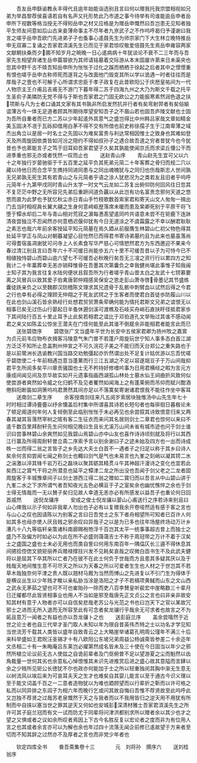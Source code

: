 <!-- { "loadSidebar": true } -->
　　吾友岳申繇谕教永丰得代且逾年始能诣选别且言曰何以赠我托我宗盟相视如兄弟为举昌黎荐侯喜语若自有名声又托形势此乃市道之事今待举有司谁能逾岳申者岳申所下视数等格当授无不得矧岳申之材又应格是为赠岳申慨然曰吾岂患无见知者独平生师友间意如后山古来妾薄命事主不尽年者九亰武子之不作呜呼曷归予谨谢曰我言之嗟乎岳申吾欧门先进弟子子也蚤事心逺聂先生为师宗家门下大生林立晚特推岳申无双寡二复诵之吾家君湏溪先生已而见于家君惊叹敬爱倍聂先生焉岳申雍容两家文献朝扶桑而夕圃不知岁月之晼晚一日心逺病病十年犹谈论不衰不二三年而与吾家先生相望弃诸生岳申葢甞欲为其师请铭墓着交际游从本末固屡许苐来日未渠央也忽其中野千古不赎吾知岳申所为怅怅于过化之蹊而栖栖于徐起之后者其中之憬憬重有恨也嗟乎岳申古称师死而遂背之与改面他门毁变其所以学以诡遇一时者往往而是厚哉子之壹也不可解于心所谓求忠臣于孝子政复在此昔欧阳公于庆厯皇祐间为一代人物宗主王介甫吕吉甫无不游门下暮年得二苏于四海九州之大乃为斯文千载之托平生圣俞子美隣防无党不得与于斯也吾家君之门固无欧公之力能振寒素然润色退之扶项斯与凡为士者口诵其文家有其书孰非所启发然抗并行者有矣弯射羿者有矣俗媮谊薄古今一体无足道者顾其所期待厚望安知吾子之不眉山若也固吾庐陵文献也士固为吾所自重者而已方二苏以少年起逺外其意气之盛岂得比中州韩吕家哉文章如精金美玉固决不冺于瓦砾抑借用白茅不得不交有所借也前史称徐孺子生于江南卑薄之域杰出角立以是居一时名士之先固以为难矣富贵与利达常相因惟士之致身也其难如登天及所周旋因依类皆如河汾之隠约不得如叔孙子之遇合故吾道之穷者昔犹今也今犹昔也予也苐能言子之笃于旧耳抑吾家君望子久矣其孰能使闻京氏而求梁丘懐公干而进季重也邪无亦或者怃然一叹而止也
　　送赵青山序
　　青山赵先生宜可父以六十之年独行岁晏驰驱于千五百里之延平负其死弟元简二十年客葬之骨归而规二穴以藏以待他日而合念平生擕持同进同患与之同出魂魄犹与之同归也伤哉斯志人世间孰无兄弟孰无死生其有若青山之与元简者乎语之涂人犹悲况为之类若友且旧者乎呜呼元简年十九第甲戌同时青山升太学一时文气云龙如二苏复出俯仰防何回风往日忽其不复茫茫中野之无所容兄先弟后重趼间道负覊以从此岂有功名富贵念邪何天道之悠悠而直为此梦也予犹忆秋尘赤日青山手竹枝歌数首索家君和寄天山文人匆匆一揖出门去当时相视眞长翼大翮之生身何意﨑岖歴落席未暖而患及杲卿死别于平原干将飞堕于镡水却后二年与青山相对荒寂之濵每慿髙望逺同吟共语意未尝不在钜鹿下连牀清夜尝独泣不忍闻然亦何意栖迟偃仰犹有今日无道涂之不虞霜露之不幸以酬君耿耿之素志也哉六年前余客授延平知元简墓在焉久廼从前服膺生林碧山仁初父物色得其处延平学正与凤山对朝暮凝望心目怆然已而得君书寄诗弟墓约且为此来也墓虽落尚可得耆宿虽凋谢犹可问寺上人长素食写华严慈心可情愬然君方为东西邀迎不果来今春过清江别且言曰吾年六十不可缓日尚能歩五六十里不可缓吾昔以子为可恃今已不相値独恃碧山而碧山逾六望七不可缓吾必秋晚行矣吾无三飡之资行行以累四方之知我计二十年藁葬幸无恙亦销释惟骨在吾墨其次第囊负之幸我健尚堪此事惟子知我闽士知子其为我言往复水陆何便状且叙吾所为行者嗟乎青山昔太白之友武十七锷慕要离之风冒兵以致其爱子伯禽唐郭仲翔感吴保安之恩走彭山萧寺啓骨墨记其节盛练囊徒跣亲负之以至魏郡汉防稽陈文理求其兄遗骨于乱骸中刺臂血以试然后得之今君之行也幸有必得之理顾无仲翔之于死友武锷之于生客者而使君白首徒歩防履山川以在此也剑山溪石皆余熟经行处想君贸贸萧条荦确何能为情托君斯文兄弟之谊恨无以相事已矣无过伤山行晏起日半蚤休遡剑溪可渡樵及石岐买舟峭石直扶盱径抵君家歩下其间陆行百五十里止耳予止此矣若相君之谊比于邓伯道孔文举殆过其谁不感动闻君之来又如陈孟公惊坐王潜夫在门怪何能至此其谁不倒屣余非能相君者能言此而已
　　送张碧牎序
　　碧牎张广文当盛年平世为长安中五侯家君卿为扬州牧之嘉賔为贞元前韦应物布衣揖客冯陵意气朱门曽不若蓬户周旋玩世宁知人事多态白首江湖方泛泛不知所止息盖荆州仲宣之不可久浣花子美之不能归而天台郑公之重失路也于是以前鹭洲长选谕教兴国当路交劝勉彊起亦忻然谓出处不足复计姑优游以忘吾忧嗟乎碧牎使二十年前相遇岂意当蓬蔂而行三江五湖之不足以容遂爼豆子于万山间哉抑君平生所阅多矣平川章贡骚国也士无不矜持好修嗜吟事为日用君横经之暇为言元方康成间闻见间及京华故实如开元遗事指画西湖孤山林处士墓水仙王祠曲折风致何似使尝游者爽然如令威之化归鹤不及见者矍然如闻海上之有蓬莱俯而吊仰而赋兴酣酒倦斜阳断笛如洞箫呜呜君萧然其间亦足以不落寞矣寄谢诸君恨我不能往作坐中客耳
　　送南剑二章生序
　　余客授南剑往来凡五阅岁索居块独惟汤中山先生年七十时时相过谭诗亹亹以纾余懐盖后村集中所谓喜其诗若长短句者也每徘徊日暮极论未了顿足阁道何年何人复倾倒至此临别怅怅于未必再见也余尝叙其诗致恨意归来又两春其凝其盲落然宰树之隂有客二生征衣而来问其名居则剑士二章君也惊何以来曰不逺千数百里拜耐轩先生问何相见晚曰生且长尤溪万山间未省有城市迹也问于剑士谁识曰尝事林碧山余爽然如见我碧山焉碧山亦中山友也喜作诗诗顷刻就及将行以其西江行藁及所得周耐轩曽立斋二序索予言以别余谢曰子之迹未始及四方也一出而诗成帙一岀而得二翁之言皆子之乡先达大夫士白首不一遇者子之归足以称于其乡曰诗人矣余何言抑尝闻七闽之称剑士也輙曰剑气是气也未易言也九峯之刻峭以凝其锷二水之湍激以淬其锋千岩万石之磊块以聚其砺其精贯斗牛其神超汗漫诗之变化也宜若此矣西江之寳气干将之所潜息也延平之镡津二龙之所出没也吾闻于剑父老之二龙者固周旋客于丰城豫章间子以剑士游西江得二翁之赠如二寳归而以吾言从中山碧山讲于九峯二水之下求所谓气者吾知夜光五色必横亘于子之室矣余也幽忧憔悴之余也于剑士得无情哉而一无以賛子矣归见故人幸道无恙亦必有所感发以益吾子也重论何日回首戚然
　　送倪龙骧序
　　安成之俊士倪龙骧以晏山心甫送行之序若诗来别且曰山心俾我以示子何如非我辈人勿出也子必有以复赠我余开卷哑然适有感于客之言也与山心之叹也因请陈以为别客之言曰日吾党士之东下者舟相望所可知者已百许人何如其多也母亦使人厌且贱之邪余叹曰异哉子之以是为已多也往年场屋终场动万计乡漕凡十八九等临轩亲策诸科南廊赐袍笏浮千百岂其太平一统事事超古昔上而独士之盛乃不及偏方时如必以为此在所不必盛则蔼蔼吉士不称于周冠带之万计不着于汉矣士之盛国之盛也士未必无用也而类自訾曰何用东南百年一隅偪仄长三邉不得休息其间捃拾倥偬文貌钜丽养兵赡禄撑拄兴发不见耗矣哀哉之叹微白靣书生不及此武夫健将以是屈其下卒其所以亡者乃在彼不在此士何负于世哉而方且患其多疑其厌以及于贱哉天地间惟生意不可尽天之所以为天春之所以可爱者生生也人材之于世岂其不若草木哉独奈何平津之贵人既以翘材马厩为当然而博山之先进复以不引门生为得体于是横议丛生以少年贱才畯以亲私胁当涂是洛阳之才子不若槁项黄馘而山东之文山西之武永无茅茹之望也可不可也崔贻孙一除而吏八百李賛皇听裴宏中崖略数三十辈月日迁擢都尽此皆贤相事业也用人不当如是邪至哉唐先正文贞公之言也曰非亲非故安知其材有意于人物者亦可以自信矣悲哉老苏公与光范之书也曰岂天下之官以某故冗邪士之进而无所入退而无所容至此有可念者矣龙骧行乎哉余无可求者也故言之不为妬且意万一闻者之有益也亦以吾龙骧卜之也
　　送彭庭兰序
　　盖余尝嘻然于近世之论士者也自三代举才圣门取人未知以年为限自昔英伟杰特之士以功名才学见知当世流芳千载其人类皆以盛年自致青云之上大略崖举诸葛孔明周公瑾年不满三十后来科举盛如王君贶汪圣锡才十有八欧阳公东坡兄弟周益公杨诚斋皆参差二十余迩年文丞相二十有一朱晦庵吕东莱岂必擢第然成名皆未及三十使在今日固当以年少之邪然所植立论议前无古人使兹之自诡前辈者及门伛俯曽不足以望游夏之尘而魁然以齿角裁量一世何其劣也余意私心悼恨惟其未识先进推赏后进之盛心故其意隘而言肆以余之少贱所见钜公长徳犹不尔也政亦何能加于士之所以轻重独闵其胸中渐无生意无以树流风以竢后来为可哀耳夫天之生才也难矣自其婴儿能言以至于通古今识义理以至于能文词盖千百之一二意者造物犹以为难也廼顾望而以行辈折之靳而以许可格之私而以同异排之东闾子为相六年而晚行乞或问其故自悔曰吾惟不荐贤故至此呜呼此又岂独不荐贤之过哉苏老泉慨然于天之与我者而以不我用皆归之逆天用不用犹有所制而中自挟以塞当世之罪其逆天又何如也安城彭深清材雅士吾家君湏溪先生之所许可其子庭兰冠而有文一试而防尤于同辈将问津洪都别求所以赠者余以其少也才之望之又惧或者之议如余所叹者焉因上下古今名胜反复以宏论者之度而非为有位用人言之也其或者余言亦可以为解也余也年过四十流落无闻企前修已逺故望于方来者至切而不知其辞之过然亦不及厚者之言也而非党少年者也


　　钦定四库全书
　　飬吾斋集卷十三　　　　元　刘将孙　撰序六
　　送刘桂翁序
